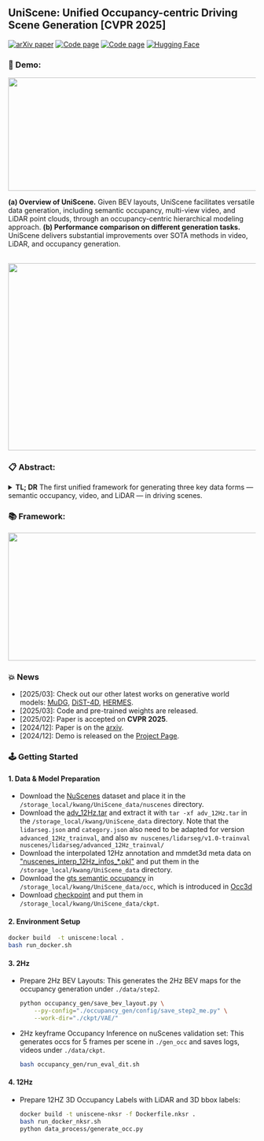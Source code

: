 ## UniScene: Unified Occupancy-centric Driving Scene Generation [CVPR 2025]



 [![arXiv paper](https://img.shields.io/badge/arXiv%20%2B%20supp-2412.05435-purple)](https://arxiv.org/abs/2412.05435) 
[![Code page](https://img.shields.io/badge/Project%20Page-UniScene-red)](https://arlo0o.github.io/uniscene/)
[![Code page](https://img.shields.io/badge/PDF%20File-UniScene-green)](./assets/UniScene-arxiv.pdf)
[![Hugging Face](https://huggingface.co/datasets/huggingface/badges/resolve/main/model-on-hf-md.svg)](https://huggingface.co/Arlolo0/UniScene/tree/main) 

### 🎯 Demo:
<div align=center><img width="960" height="230" src="./assets/teaser_fig1.png"/></div>

**(a) Overview of UniScene.** Given BEV layouts, UniScene facilitates versatile data generation, including semantic occupancy, multi-view video, and LiDAR point clouds, through an occupancy-centric hierarchical modeling approach. **(b) Performance comparison on different generation tasks.** UniScene delivers substantial improvements over SOTA methods in video, LiDAR, and occupancy generation.



<!-- <div align=center><img width="960" height="470" src="./assets/teaser_fig1_b.png"/></div>
 Versatile generation ability of UniScene.  -->

<br>

<div align=center><img width="640" height="380" src="./assets/demo.gif"/></div>



### 📋 Abstract:
<details>
<summary><b>TL; DR</b>  The first unified framework for generating three key data forms — semantic occupancy, video, and LiDAR — in driving scenes. </summary>

Generating high-fidelity, controllable, and annotated training data is critical for autonomous driving. Existing methods typically generate a single data form directly from a coarse scene layout, which not only fails to output rich data forms required for diverse downstream tasks but also struggles to model the direct layout-to-data distribution. In this paper, we introduce UniScene, the first unified framework for generating three key data forms — semantic occupancy, video, and LiDAR — in driving scenes. UniScene employs a progressive generation process that decomposes the complex task of scene generation into two hierarchical steps: (a) first generating semantic occupancy from a customized scene layout as a meta scene representation rich in both semantic and geometric information, and then (b) conditioned on occupancy, generating video and LiDAR data, respectively, with two novel transfer strategies of Gaussian-based Joint Rendering and Prior-guided Sparse Modeling. This occupancy-centric approach reduces the generation burden, especially for intricate scenes, while providing detailed intermediate representations for the subsequent generation stages. Extensive experiments demonstrate that UniScene outperforms previous SOTAs in the occupancy, video, and LiDAR generation, which also indeed benefits downstream driving tasks.
</details>

### 📚 Framework:
<div align=center><img width="940" height="260" src="./assets/overall.png"/></div>

 

### 💥 News
- [2025/03]: Check out our other latest works on generative world models: [MuDG](https://github.com/heiheishuang/MuDG), [DiST-4D](https://royalmelon0505.github.io/DiST-4D/), [HERMES](https://lmd0311.github.io/HERMES/).
- [2025/03]: Code and pre-trained weights are released.
- [2025/02]: Paper is accepted on **CVPR 2025**.
- [2024/12]: Paper is on the [arxiv](https://arxiv.org/abs/2412.05435).
- [2024/12]: Demo is released on the [Project Page](https://arlo0o.github.io/uniscene/).



### 🕹️ Getting Started


#### 1. Data & Model Preparation
- Download the [NuScenes](https://www.nuscenes.org/) dataset and place it in the `/storage_local/kwang/UniScene_data/nuscenes` directory.
- Download the [adv_12Hz.tar](https://mycuhk-my.sharepoint.com/:u:/g/personal/1155157018_link_cuhk_edu_hk/ESxhblchfaJClyAQ435NE5YBAUb80VTurwPxQbtY9PkIzQ?e=nOaoa1) and extract it with `tar -xf adv_12Hz.tar` in the `/storage_local/kwang/UniScene_data` directory. Note that the `lidarseg.json` and `category.json` also need to be adapted for version `advanced_12Hz_trainval`, and also `mv nuscenes/lidarseg/v1.0-trainval nuscenes/lidarseg/advanced_12Hz_trainval/`
- Download the interpolated 12Hz annotation and mmdet3d meta data on ["nuscenes_interp_12Hz_infos_*.pkl"](https://mycuhk-my.sharepoint.com/:u:/g/personal/1155157018_link_cuhk_edu_hk/EXunN1j0OmNLtaPoh2VrkgQBGpyXiMlltuCX5GBuYc00YQ?e=bVI9AC) and put them in the `/storage_local/kwang/UniScene_data` directory.
- Download the [gts semantic occupancy](https://drive.google.com/file/d/17HubGsfioQr1d_39VwVPXelobAFo4Xqh/view?usp=drive_link) in `/storage_local/kwang/UniScene_data/occ`, which is introduced in [Occ3d](https://github.com/Tsinghua-MARS-Lab/Occ3D)
- Download [checkpoint](https://nbeitech-my.sharepoint.com/:f:/g/personal/bli_eitech_edu_cn/EpYIjg5_l2VFoYJd2vZcl9wBFeVQV1XI_NPQQhXOB-wUqQ?e=I3vmYQ) and put them in `/storage_local/kwang/UniScene_data/ckpt`.

#### 2. Environment Setup

```bash
docker build  -t uniscene:local .
bash run_docker.sh
```

#### 3. 2Hz
- Prepare 2Hz BEV Layouts: This generates the 2Hz BEV maps for the occupancy generation under `./data/step2`.

    ```bash
    python occupancy_gen/save_bev_layout.py \
        --py-config="./occupancy_gen/config/save_step2_me.py" \
        --work-dir="./ckpt/VAE/"
    ```
- 2Hz keyframe Occupancy Inference on nuScenes validation set: This generates occs for 5 frames per scene in `./gen_occ` and saves logs, videos under `./data/ckpt`.

    ```bash
    bash occupancy_gen/run_eval_dit.sh
    ```

#### 4. 12Hz
- Prepare 12HZ 3D Occupancy Labels with LiDAR and 3D bbox labels:

    ```bash
    docker build -t uniscene-nksr -f Dockerfile.nksr .
    bash run_docker_nksr.sh
    python data_process/generate_occ.py
    ```
